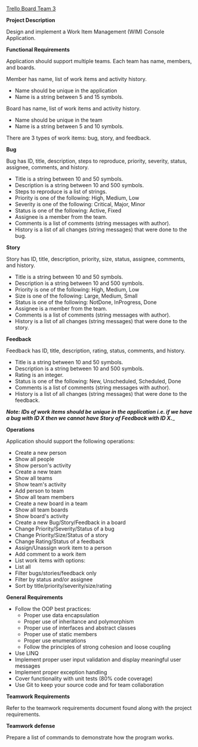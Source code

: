 [Trello Board Team 3](https://trello.com/b/Sc7mNDKM)

**Project Description**

Design and implement a Work Item Management (WIM) Console Application.  

**Functional Requirements**

Application should support multiple teams. Each team has name, members, and boards.  

Member has name, list of work items and activity history.  

- Name should be unique in the application  
- Name is a string between 5 and 15 symbols. 
 

Board has name, list of work items and activity history.  

- Name should be unique in the team  
- Name is a string between 5 and 10 symbols.  

There are 3 types of work items: bug, story, and feedback.  

**Bug**

Bug has ID, title, description, steps to reproduce, priority, severity, status, assignee, comments, and history.  

- Title is a string between 10 and 50 symbols.  
- Description is a string between 10 and 500 symbols.  
- Steps to reproduce is a list of strings.  
- Priority is one of the following: High, Medium, Low  
- Severity is one of the following: Critical, Major, Minor 
- Status is one of the following: Active, Fixed 
- Assignee is a member from the team.  
- Comments is a list of comments (string messages with author).  
- History is a list of all changes (string messages) that were done to the bug.  

**Story**

Story has ID, title, description, priority, size, status, assignee, comments, and history.  

- Title is a string between 10 and 50 symbols.  
- Description is a string between 10 and 500 symbols.  
- Priority is one of the following: High, Medium, Low  
- Size is one of the following: Large, Medium, Small 
- Status is one of the following: NotDone, InProgress, Done 
- Assignee is a member from the team.  
- Comments is a list of comments (string messages with author).  
- History is a list of all changes (string messages) that were done to the story.  

**Feedback**

Feedback has ID, title, description, rating, status, comments, and history.  

- Title is a string between 10 and 50 symbols.  
- Description is a string between 10 and 500 symbols.  
- Rating is an integer.  
- Status is one of the following: New, Unscheduled, Scheduled, Done 
- Comments is a list of comments (string messages with author).  
- History is a list of all changes (string messages) that were done to the feedback.  

_**Note: IDs of work items should be unique in the application i.e. if we have a bug with ID X then we cannot have Story of Feedback with ID X.**__

**Operations** 

Application should support the following operations:  

- Create a new person  
- Show all people  
- Show person's activity  
- Create a new team  
- Show all teams  
- Show team's activity  
- Add person to team  
- Show all team members  
- Create a new board in a team  
- Show all team boards  
- Show board's activity  
- Create a new Bug/Story/Feedback in a board  
- Change Priority/Severity/Status of a bug  
- Change Priority/Size/Status of a story  
- Change Rating/Status of a feedback  
- Assign/Unassign work item to a person 
- Add comment to a work item 
- List work items with options:  
- List all  
- Filter bugs/stories/feedback only  
- Filter by status and/or assignee  
- Sort by title/priority/severity/size/rating  

**General Requirements**

- Follow the OOP best practices:  
  - Proper use data encapsulation  
  - Proper use of inheritance and polymorphism 
  - Proper use of interfaces and abstract classes 
  - Proper use of static members  
  - Proper use enumerations  
  - Follow the principles of strong cohesion and loose coupling  
- Use LINQ  
- Implement proper user input validation and display meaningful user messages  
- Implement proper exception handling  
- Cover functionality with unit tests (80% code coverage)  
- Use Git to keep your source code and for team collaboration  

**Teamwork Requirements** 

Refer to the teamwork requirements document found along with the project requirements.  

**Teamwork defense**  

Prepare a list of commands to demonstrate how the program works.  

